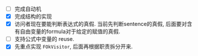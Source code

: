 - [ ] 完成自动机
- [x] 完成结构的实现
- [x] 访问者现在要能判断表达式的真假. 当前先判断sentence的真假, 后面要对含有自由变量的formula对于给定的赋值的真假.
- [ ] 支持公式中变量的 reuse. 
- [x] 先重点实现 `FOkVisitor`, 后面再根据职责拆分开来.